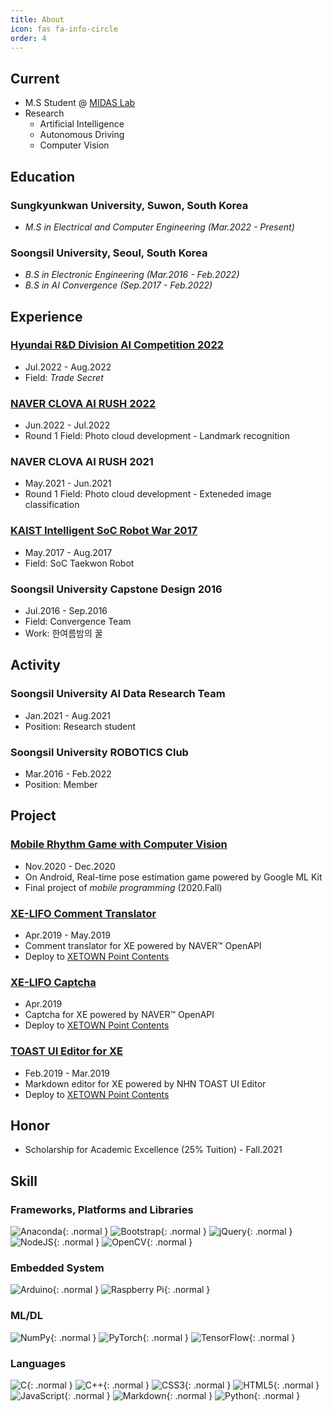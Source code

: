 ```yaml
---
title: About
icon: fas fa-info-circle
order: 4
---
```

## Current
- M.S Student @ [MIDAS Lab](https://www.midasl.ch/)
- Research
    - Artificial Intelligence
    - Autonomous Driving
    - Computer Vision

## Education
### Sungkyunkwan University, Suwon, South Korea
- *M.S in Electrical and Computer Engineering (Mar.2022 - Present)*

### Soongsil University, Seoul, South Korea
- *B.S in Electronic Engineering (Mar.2016 - Feb.2022)*
- *B.S in AI Convergence (Sep.2017 - Feb.2022)*

## Experience
### [Hyundai R&D Division AI Competition 2022](https://www.hyundai-ai-competition.com/apply)
- Jul.2022 - Aug.2022
- Field: *Trade Secret*

### [NAVER CLOVA AI RUSH 2022](https://campaign.naver.com/clova_airush/)
- Jun.2022 - Jul.2022
- Round 1 Field: Photo cloud development - Landmark recognition

### NAVER CLOVA AI RUSH 2021
- May.2021 - Jun.2021
- Round 1 Field: Photo cloud development - Exteneded image classification

### [KAIST Intelligent SoC Robot War 2017](http://www.socrobotwar.org/)
- May.2017 - Aug.2017
- Field: SoC Taekwon Robot

### Soongsil University Capstone Design 2016
- Jul.2016 - Sep.2016
- Field: Convergence Team
- Work: 한여름밤의 꿀

## Activity
### Soongsil University AI Data Research Team
- Jan.2021 - Aug.2021
- Position: Research student

### Soongsil University ROBOTICS Club
- Mar.2016 - Feb.2022
- Position: Member

## Project
### [Mobile Rhythm Game with Computer Vision](https://github.com/EEAIC/RhythmVisionGame)
- Nov.2020 - Dec.2020
- On Android, Real-time pose estimation game powered by Google ML Kit
- Final project of *mobile programming* (2020.Fall)

### [XE-LIFO Comment Translator](https://github.com/EEAIC/xe-Naver.openapi-papago)
- Apr.2019 - May.2019
- Comment translator for XE powered by NAVER™ OpenAPI
- Deploy to [XETOWN Point Contents](https://xetown.com/point_contents/1215269)

### [XE-LIFO Captcha](https://github.com/EEAIC/xe-Naver.openapi-captcha)
- Apr.2019
- Captcha for XE powered by NAVER™ OpenAPI
- Deploy to [XETOWN Point Contents](https://xetown.com/point_contents/1210350)

### [TOAST UI Editor for XE](https://github.com/EEAIC/xe-tui.editor)
- Feb.2019 - Mar.2019
- Markdown editor for XE powered by NHN TOAST UI Editor
- Deploy to [XETOWN Point Contents](https://xetown.com/point_contents/1183106)

## Honor
- Scholarship for Academic Excellence (25% Tuition) - Fall.2021

## Skill
### Frameworks, Platforms and Libraries
![Anaconda](https://img.shields.io/badge/Anaconda-%2344A833.svg?style=for-the-badge&logo=anaconda&logoColor=white){: .normal } 
![Bootstrap](https://img.shields.io/badge/bootstrap-%23563D7C.svg?style=for-the-badge&logo=bootstrap&logoColor=white){: .normal } 
![jQuery](https://img.shields.io/badge/jquery-%230769AD.svg?style=for-the-badge&logo=jquery&logoColor=white){: .normal } 
![NodeJS](https://img.shields.io/badge/node.js-6DA55F?style=for-the-badge&logo=node.js&logoColor=white){: .normal } 
![OpenCV](https://img.shields.io/badge/opencv-%23white.svg?style=for-the-badge&logo=opencv&logoColor=white){: .normal }

### Embedded System
![Arduino](https://img.shields.io/badge/Arduino-00979D?style=for-the-badge&logo=Arduino&logoColor=white){: .normal }
![Raspberry Pi](https://img.shields.io/badge/Raspberry%20Pi-A22846?style=for-the-badge&logo=Raspberry%20Pi&logoColor=white){: .normal }

### ML/DL
![NumPy](https://img.shields.io/badge/numpy-%23013243.svg?style=for-the-badge&logo=numpy&logoColor=white){: .normal }
![PyTorch](https://img.shields.io/badge/PyTorch-%23EE4C2C.svg?style=for-the-badge&logo=PyTorch&logoColor=white){: .normal }
![TensorFlow](https://img.shields.io/badge/TensorFlow-%23FF6F00.svg?style=for-the-badge&logo=TensorFlow&logoColor=white){: .normal }

### Languages
![C](https://img.shields.io/badge/c-%2300599C.svg?style=for-the-badge&logo=c&logoColor=white){: .normal } 
![C++](https://img.shields.io/badge/c++-%2300599C.svg?style=for-the-badge&logo=c%2B%2B&logoColor=white){: .normal } 
![CSS3](https://img.shields.io/badge/css3-%231572B6.svg?style=for-the-badge&logo=css3&logoColor=white){: .normal } 
![HTML5](https://img.shields.io/badge/html5-%23E34F26.svg?style=for-the-badge&logo=html5&logoColor=white){: .normal } 
![JavaScript](https://img.shields.io/badge/javascript-%23323330.svg?style=for-the-badge&logo=javascript&logoColor=%23F7DF1E){: .normal } 
![Markdown](https://img.shields.io/badge/markdown-%23000000.svg?style=for-the-badge&logo=markdown&logoColor=white){: .normal } 
![Python](https://img.shields.io/badge/python-3670A0?style=for-the-badge&logo=python&logoColor=ffdd54){: .normal }
